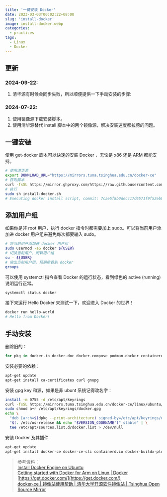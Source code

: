 ```yaml
---
title: '一键安装 Docker'
date: 2023-03-03T00:02:22+08:00
slug: 'install-docker'
image: install-docker.webp
categories:
  - practices
tags:
  - Linux
  - Docker
---
```



## 更新

### 2024-09-22:
1. 清华源有时候会同步失败，所以顺便提供一下手动安装的步骤: 

### 2024-07-22:  
1. 使用镜像源下载安装脚本。
2. 使用清华源替代 install 脚本中的两个镜像源，解决安装速度都拉胯的问题。

## 一键安装

使用 get-docker 脚本可以快速的安装 Docker ，无论是 x86 还是 ARM 都能支持。

```bash
# 使用清华源
export DOWNLOAD_URL="https://mirrors.tuna.tsinghua.edu.cn/docker-ce"
# 获取脚本
curl -fsSL https://mirror.ghproxy.com/https://raw.githubusercontent.com/docker/docker-install/master/install.sh -o install-docker.sh
# 执行
sudo sh install-docker.sh
# Executing docker install script, commit: 7cae5f8b0decc17d6571f9f52eb840fbc13b2737
```

## 添加用户组

如果你是非 root 用户，执行 docker 指令时都需要加上 sudo。可以将当前用户添加进 docker 用户组来避免每次都要输入 sudo。

```bash
# 将当前用户添加进 docker 用户组
sudo usermod -aG docker ${USER}
# 切换当前用户，刷新用户组
su - ${USER}
# 输出当前用户组，预期能看到 docker
groups
```

可以使用 systemctl 指令查看 Docker 的运行状态，看到绿色的 active (running) 说明运行正常。

```bash
systemctl status docker
```

接下来运行 Hello Docker 来测试一下，欢迎进入 Docker 的世界！

```bash
docker run hello-world
# Hello from Docker!
```

## 手动安装
删除旧的：
```bash
for pkg in docker.io docker-doc docker-compose podman-docker containerd runc; do apt-get remove -y $pkg; done
```

安装必要的依赖：
```bash
apt-get update
apt-get install ca-certificates curl gnupg
```

安装 gpg key 和源，如果是非 ubunt 系统记得改名字：
```bash
install -m 0755 -d /etc/apt/keyrings
curl -fsSL https://mirrors.tuna.tsinghua.edu.cn/docker-ce/linux/ubuntu/gpg | gpg --dearmor -o /etc/apt/keyrings/docker.gpg
sudo chmod a+r /etc/apt/keyrings/docker.gpg
echo \
  "deb [arch=$(dpkg --print-architecture) signed-by=/etc/apt/keyrings/docker.gpg] https://mirrors.tuna.tsinghua.edu.cn/docker-ce/linux/ubuntu \
  "$(. /etc/os-release && echo "$VERSION_CODENAME")" stable" | \
  tee /etc/apt/sources.list.d/docker.list > /dev/null
```
安装 Docker 及其插件
```bash
apt-get update
apt-get install docker-ce docker-ce-cli containerd.io docker-buildx-plugin docker-compose-plugin
```

> 参考资料：  
> [Install Docker Engine on Ubuntu](https://docs.docker.com/engine/install/ubuntu/)  
> [Getting started with Docker for Arm on Linux | Docker](https://www.docker.com/blog/getting-started-with-docker-for-arm-on-linux/)  
> [https://get.docker.com/](https://get.docker.com/)  
> [docker-ce | 镜像站使用帮助 | 清华大学开源软件镜像站 | Tsinghua Open Source Mirror](https://mirrors.tuna.tsinghua.edu.cn/help/docker-ce/)  
